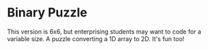 # Binary Puzzle

This version is 6x6, but enterprising students may want to code for a variable size.
A puzzle converting a 1D array to 2D. It's fun too!
